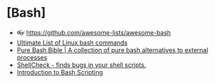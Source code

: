 # [Bash]

- 👓 <https://github.com/awesome-lists/awesome-bash>
- [Ultimate List of Linux bash commands](https://github.com/trinib/Linux-Bash-Commands)
- [Pure Bash Bible | A collection of pure bash alternatives to external processes](https://github.com/dylanaraps/pure-bash-bible)
- [ShellCheck - finds bugs in your shell scripts.](https://www.shellcheck.net/)
- [Introduction to Bash Scripting](https://github.com/bobbyiliev/introduction-to-bash-scripting)

